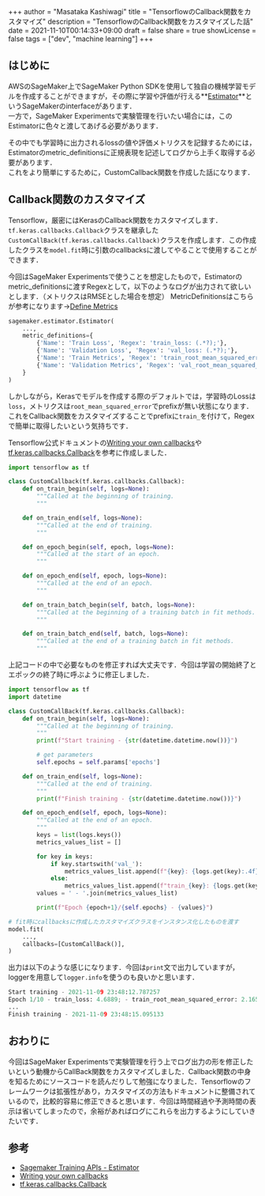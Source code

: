 +++
author = "Masataka Kashiwagi"
title = "TensorflowのCallback関数をカスタマイズ"
description = "TensorflowのCallback関数をカスタマイズした話"
date = 2021-11-10T00:14:33+09:00
draft = false
share = true
showLicense = false
tags = ["dev", "machine learning"]
+++

## はじめに
AWSのSageMaker上でSageMaker Python SDKを使用して独自の機械学習モデルを作成することができますが，その際に学習や評価が行える**[Estimator](https://sagemaker.readthedocs.io/en/stable/api/training/estimators.html)**というSageMakerのinterfaceがあります．<br>
一方で，SageMaker Experimentsで実験管理を行いたい場合には，このEstimatorに色々と渡してあげる必要があります．

その中でも学習時に出力されるlossの値や評価メトリクスを記録するためには，Estimatorのmetric_definitionsに正規表現を記述してログから上手く取得する必要があります．<br>
これをより簡単にするために，CustomCallback関数を作成した話になります．

## Callback関数のカスタマイズ
Tensorflow，厳密にはKerasのCallback関数をカスタマイズします．`tf.keras.callbacks.Callback`クラスを継承した`CustomCallBack(tf.keras.callbacks.Callback)`クラスを作成します．この作成したクラスを`model.fit`時に引数のcallbacksに渡してやることで使用することができます．

今回はSageMaker Experimentsで使うことを想定したもので，Estimatorのmetric_definitionsに渡すRegexとして，以下のようなログが出力されて欲しいとします．（メトリクスはRMSEとした場合を想定）
MetricDefinitionsはこちらが参考になります→[Define Metrics](https://docs.aws.amazon.com/sagemaker/latest/dg/automatic-model-tuning-define-metrics.html)

```python
sagemaker.estimator.Estimator(
    ...,
    metric_definitions={
        {'Name': 'Train Loss', 'Regex': 'train_loss: (.*?);'},
        {'Name': 'Validation Loss', 'Regex': 'val_loss: (.*?);'},
        {'Name': 'Train Metrics', 'Regex': 'train_root_mean_squared_error: (.*?);'},
        {'Name': 'Validation Metrics', 'Regex': 'val_root_mean_squared_error: (.*?);'},
    }
)
```

しかしながら，Kerasでモデルを作成する際のデフォルトでは，学習時のLossは`loss`，メトリクスは`root_mean_squared_error`でprefixが無い状態になります．これをCallback関数をカスタマイズすることでprefixに`train_`を付けて，Regexで簡単に取得したいという気持ちです．

Tensorflow公式ドキュメントの[Writing your own callbacks](https://www.tensorflow.org/guide/keras/custom_callback?hl=en)や[tf.keras.callbacks.Callback](https://www.tensorflow.org/api_docs/python/tf/keras/callbacks/Callback)を参考に作成しました．

```python
import tensorflow as tf

class CustomCallback(tf.keras.callbacks.Callback):
    def on_train_begin(self, logs=None):
        """Called at the beginning of training.
        """

    def on_train_end(self, logs=None):
        """Called at the end of training.
        """

    def on_epoch_begin(self, epoch, logs=None):
        """Called at the start of an epoch.
        """

    def on_epoch_end(self, epoch, logs=None):
        """Called at the end of an epoch.
        """

    def on_train_batch_begin(self, batch, logs=None):
        """Called at the beginning of a training batch in fit methods.
        """

    def on_train_batch_end(self, batch, logs=None):
        """Called at the end of a training batch in fit methods.
        """
```

上記コードの中で必要なものを修正すれば大丈夫です．今回は学習の開始終了とエポックの終了時に呼ぶように修正しました．

```python
import tensorflow as tf
import datetime

class CustomCallBack(tf.keras.callbacks.Callback):
    def on_train_begin(self, logs=None):
        """Called at the beginning of training.
        """
        print(f"Start training - {str(datetime.datetime.now())}")

        # get parameters
        self.epochs = self.params['epochs']

    def on_train_end(self, logs=None):
        """Called at the end of training.
        """
        print(f"Finish training - {str(datetime.datetime.now())}")

    def on_epoch_end(self, epoch, logs=None):
        """Called at the end of an epoch.
        """
        keys = list(logs.keys())
        metrics_values_list = []

        for key in keys:
            if key.startswith('val_'):
                metrics_values_list.append(f"{key}: {logs.get(key):.4f};")
            else:
                metrics_values_list.append(f"train_{key}: {logs.get(key):.4f};")
        values = ' - '.join(metrics_values_list)

        print(f"Epoch {epoch+1}/{self.epochs} - {values}")

# fit時にcallbacksに作成したカスタマイズクラスをインスタンス化したものを渡す
model.fit(
    ...,
    callbacks=[CustomCallBack()],
)
```

出力は以下のような感じになります．今回は`print`文で出力していますが，loggerを用意して`logger.info`を使うのも良いかと思います．
```python
Start training - 2021-11-09 23:48:12.787257
Epoch 1/10 - train_loss: 4.6889; - train_root_mean_squared_error: 2.1654; - val_loss: 11.1416; - val_root_mean_squared_error: 3.3379;
...
Finish training - 2021-11-09 23:48:15.095133
```

## おわりに
今回はSageMaker Experimentsで実験管理を行う上でログ出力の形を修正したいという動機からCallBack関数をカスタマイズしました．Callback関数の中身を知るためにソースコードを読んだりして勉強になりました．Tensorflowのフレームワークは拡張性があり，カスタマイズの方法もドキュメントに整備されているので，比較的容易に修正できると思います．今回は時間経過や予測時間の表示は省いてしまったので，余裕があればログにこれらを出力するようにしていきたいです．


## 参考
- [Sagemaker Training APIs - Estimator](https://sagemaker.readthedocs.io/en/stable/api/training/estimators.html)
- [Writing your own callbacks](https://www.tensorflow.org/guide/keras/custom_callback?hl=en)
- [tf.keras.callbacks.Callback](https://www.tensorflow.org/api_docs/python/tf/keras/callbacks/Callback)